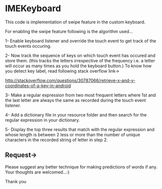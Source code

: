 # IMEKeyboard

This code is implementation of swipe feature in the custom keyboard.

For enabling the swipe feature following is the algorithm used...

1- Enable keyboard listener and override the touch event to get track of the touch events occuring.

2- Now track the sequence of keys on which touch event has occured and store them. (this tracks the letters irrespective of the frequency i.e. a letter will occur as many times as you hold the keyboard button.)
To know how you detect key label, read following stack overflow link->

http://stackoverflow.com/questions/30787066/retrieve-x-and-y-coordinates-of-a-key-in-android

3- Make a regular expression from two most frequent letters where 1st and the last letter are always the same as recorded during the touch event listener. 

4- Add a dictionary file in your resource folder and then search for the regular expression in your dictionary.

5- Display the top three results that match with the regular expression and whose length is between 2 less or more than the number of unique characters in the recorded string of letter in step 2.

Request->
---------

Please suggest any better technique for making predictions of words if any. Your thoughts are welcomed...:)

Thank you

